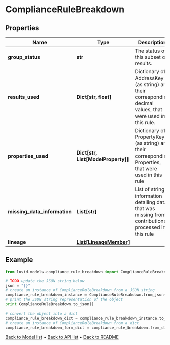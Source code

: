 # ComplianceRuleBreakdown


## Properties
Name | Type | Description | Notes
------------ | ------------- | ------------- | -------------
**group_status** | **str** | The status of this subset of results. | 
**results_used** | **Dict[str, float]** | Dictionary of AddressKey (as string) and their corresponding decimal values, that were used in this rule. | 
**properties_used** | **Dict[str, List[ModelProperty]]** | Dictionary of PropertyKey (as string) and their corresponding Properties, that were used in this rule | 
**missing_data_information** | **List[str]** | List of string information detailing data that was missing from contributions processed in this rule | 
**lineage** | [**List[LineageMember]**](LineageMember.md) |  | 

## Example

```python
from lusid.models.compliance_rule_breakdown import ComplianceRuleBreakdown

# TODO update the JSON string below
json = "{}"
# create an instance of ComplianceRuleBreakdown from a JSON string
compliance_rule_breakdown_instance = ComplianceRuleBreakdown.from_json(json)
# print the JSON string representation of the object
print ComplianceRuleBreakdown.to_json()

# convert the object into a dict
compliance_rule_breakdown_dict = compliance_rule_breakdown_instance.to_dict()
# create an instance of ComplianceRuleBreakdown from a dict
compliance_rule_breakdown_form_dict = compliance_rule_breakdown.from_dict(compliance_rule_breakdown_dict)
```
[Back to Model list](../README.md#documentation-for-models) &#8226; [Back to API list](../README.md#documentation-for-api-endpoints) &#8226; [Back to README](../README.md)


